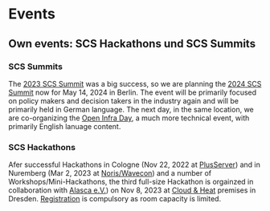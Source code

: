 # Events

## Own events: SCS Hackathons und SCS Summits

### SCS Summits

The [2023 SCS Summit](summit2023) was a big success, so we are planning the
[2024 SCS Summit](summit2024) now for May 14, 2024 in Berlin.
The event will be primarily focused on policy makers and decision takers
in the industry again and will be primarily held in German language.
The next day, in the same location, we are co-organizing the
[Open Infra Day](stack.org/events/openstackdays#tab=events_tab),
a much more technical event, with primarily English lanuage content.

### SCS Hackathons

Afer successful Hackathons in Cologne (Nov 22, 2022 at [PlusServer](https://plusserver.com/))
and in Nuremberg (Mar 2, 2023 at [Noris/Wavecon](https://wavecon.de/)) and a number of
Workshops/Mini-Hackathons, the third full-size Hackathon is orgainzed in collaboration with
[Alasca e.V.](https://alsaca.cloud/)) on Nov 8, 2023 at [Cloud & Heat](https://cloudandheat.com/)
premises in Dresden. [Registration](https://events.scs.community/hackathon-3/) is compulsory
as room capacity is limited.

<!--TODO: ## Events with contributions from SCS-->
